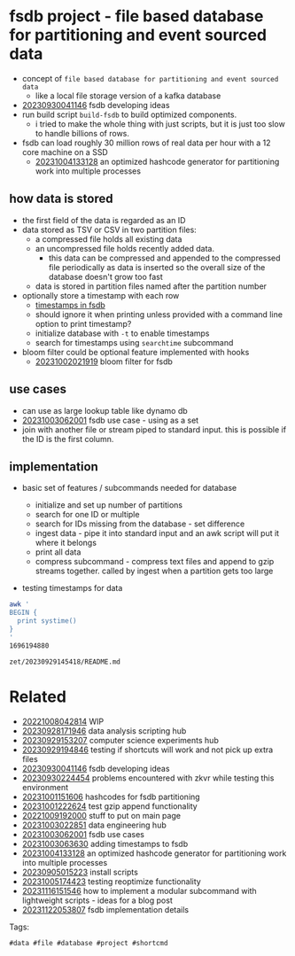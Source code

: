 # fsdb project - file based database for partitioning and event sourced data

- concept of `file based database for partitioning and event sourced data`
  - like a local file storage version of a kafka database
- [20230930041146](/zet/20230930041146/README.md) fsdb developing ideas
- run build script `build-fsdb` to build optimized components.
  - i tried to make the whole thing with just scripts, but it is just too slow to handle billions of rows.
- fsdb can load roughly 30 million rows of real data per hour with a 12 core machine on a SSD
  - [20231004133128](/zet/20231004133128/README.md) an optimized hashcode generator for partitioning work into multiple processes

## how data is stored
- the first field of the data is regarded as an ID
- data stored as TSV or CSV in two partition files:
  - a compressed file holds all existing data
  - an uncompressed file holds recently added data.
    - this data can be compressed and appended to the compressed file periodically as data is inserted so the overall size of the database doesn't grow too fast
  - data is stored in partition files named after the partition number
- optionally store a timestamp with each row
  - [timestamps in fsdb](/zet/20231003063630/README.md)
  - should ignore it when printing unless provided with a command line option to print timestamp?
  - initialize database with `-t` to enable timestamps
  - search for timestamps using `searchtime` subcommand
- bloom filter could be optional feature implemented with hooks
  - [20231002021919](/zet/20231002021919/README.md) bloom filter for fsdb

## use cases
  - can use as large lookup table like dynamo db
- [20231003062001](/zet/20231003062001/README.md) fsdb use case - using as a set
- join with another file or stream piped to standard input. this is possible if the ID is the first column.

## implementation
- basic set of features / subcommands needed for database
  - initialize and set up number of partitions
  - search for one ID or multiple
  - search for IDs missing from the database - set difference
  - ingest data - pipe it into standard input and an awk script will put it where it belongs
  - print all data
  - compress subcommand - compress text files and append to gzip streams together. called by ingest when a partition gets too large

- testing timestamps for data
```bash
awk '
BEGIN {
  print systime()
}
'
1696194880
```

` zet/20230929145418/README.md `

# Related

- [20221008042814](/zet/20221008042814/README.md) WIP
- [20230928171946](/zet/20230928171946/README.md) data analysis scripting hub
- [20230929153207](/zet/20230929153207/README.md) computer science experiments hub
- [20230929194846](/zet/20230929194846/README.md) testing if shortcuts will work and not pick up extra files
- [20230930041146](/zet/20230930041146/README.md) fsdb developing ideas
- [20230930224454](/zet/20230930224454/README.md) problems encountered with zkvr while testing this environment
- [20231001151606](/zet/20231001151606/README.md) hashcodes for fsdb partitioning
- [20231001222624](/zet/20231001222624/README.md) test gzip append functionality
- [20221009192000](/zet/20221009192000/README.md) stuff to put on main page
- [20231003022851](/zet/20231003022851/README.md) data engineering hub
- [20231003062001](/zet/20231003062001/README.md) fsdb use cases
- [20231003063630](/zet/20231003063630/README.md) adding timestamps to fsdb
- [20231004133128](/zet/20231004133128/README.md) an optimized hashcode generator for partitioning work into multiple processes
- [20230905015223](/zet/20230905015223/README.md) install scripts
- [20231005174423](/zet/20231005174423/README.md) testing reoptimize functionality
- [20231116151546](/zet/20231116151546/README.md) how to implement a modular subcommand with lightweight scripts - ideas for a blog post
- [20231122053807](/zet/20231122053807/README.md) fsdb implementation details

Tags:

    #data #file #database #project #shortcmd
